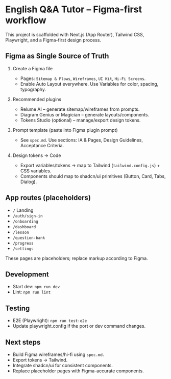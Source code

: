 # English Q&A Tutor – Figma-first workflow

This project is scaffolded with Next.js (App Router), Tailwind CSS, Playwright, and a Figma-first design process.

## Figma as Single Source of Truth

1. Create a Figma file
   - Pages: `Sitemap & Flows`, `Wireframes`, `UI Kit`, `Hi-Fi Screens`.
   - Enable Auto Layout everywhere. Use Variables for color, spacing, typography.

2. Recommended plugins
   - Relume AI – generate sitemap/wireframes from prompts.
   - Diagram Genius or Magician – generate layouts/components.
   - Tokens Studio (optional) – manage/export design tokens.

3. Prompt template (paste into Figma plugin prompt)
   - See `spec.md`. Use sections: IA & Pages, Design Guidelines, Acceptance Criteria.

4. Design tokens → Code
   - Export variables/tokens → map to Tailwind (`tailwind.config.js`) + CSS variables.
   - Components should map to shadcn/ui primitives (Button, Card, Tabs, Dialog).

## App routes (placeholders)
- `/` Landing
- `/auth/sign-in`
- `/onboarding`
- `/dashboard`
- `/lesson`
- `/question-bank`
- `/progress`
- `/settings`

These pages are placeholders; replace markup according to Figma.

## Development
- Start dev: `npm run dev`
- Lint: `npm run lint`

## Testing
- E2E (Playwright): `npm run test:e2e`
- Update playwright.config if the port or dev command changes.

## Next steps
- Build Figma wireframes/hi-fi using `spec.md`.
- Export tokens → Tailwind.
- Integrate shadcn/ui for consistent components.
- Replace placeholder pages with Figma-accurate components.
